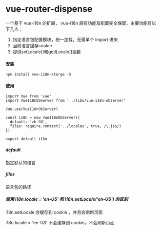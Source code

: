# vue-router-dispense

一个基于 vue-i18n 的扩展， vue-i18n 原有功能及配置完全保留，主要功能有以下几点：

1. 指定语言包配置模块，统一加载，无需单个 import 进来
2. 当前语言缓存cookie
3. 提供setLocale()和getlLocale()函数

#### 安装

```
npm install vue-i18n-storge -S
```

#### 使用

```
import Vue from 'vue'
import VueI18nObServer from '../libs/vue-i18n-observer'

Vue.use(VueI18nObServer)

const i18n = new VueI18nObServer({
  default: 'zh-CN',
  files: require.context('../locales', true, /\.js$/)
})

export default i18n
```

##### default 

指定默认的语言

##### files

语言包的路径

##### 使用 i18n.locale = 'en-US' 和 i18n.setLocale('en-US') 的区别

i18n.setLocale 会缓存到 cookie ，并且会刷新页面

i18n.locale = 'en-US' 不会缓存到 cookie，不会刷新页面
